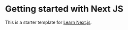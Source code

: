 # Getting started with Next JS

This is a starter template for [Learn Next.js](https://nextjs.org/learn).